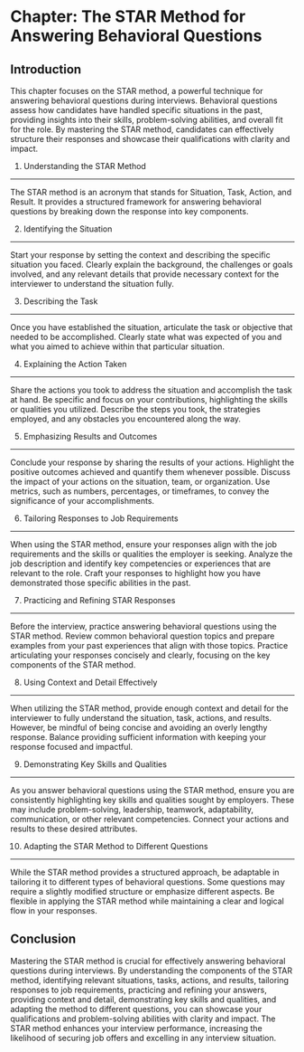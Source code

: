 Chapter: The STAR Method for Answering Behavioral Questions
===========================================================

Introduction
------------

This chapter focuses on the STAR method, a powerful technique for answering behavioral questions during interviews. Behavioral questions assess how candidates have handled specific situations in the past, providing insights into their skills, problem-solving abilities, and overall fit for the role. By mastering the STAR method, candidates can effectively structure their responses and showcase their qualifications with clarity and impact.

1. Understanding the STAR Method
--------------------------------

The STAR method is an acronym that stands for Situation, Task, Action, and Result. It provides a structured framework for answering behavioral questions by breaking down the response into key components.

2. Identifying the Situation
----------------------------

Start your response by setting the context and describing the specific situation you faced. Clearly explain the background, the challenges or goals involved, and any relevant details that provide necessary context for the interviewer to understand the situation fully.

3. Describing the Task
----------------------

Once you have established the situation, articulate the task or objective that needed to be accomplished. Clearly state what was expected of you and what you aimed to achieve within that particular situation.

4. Explaining the Action Taken
------------------------------

Share the actions you took to address the situation and accomplish the task at hand. Be specific and focus on your contributions, highlighting the skills or qualities you utilized. Describe the steps you took, the strategies employed, and any obstacles you encountered along the way.

5. Emphasizing Results and Outcomes
-----------------------------------

Conclude your response by sharing the results of your actions. Highlight the positive outcomes achieved and quantify them whenever possible. Discuss the impact of your actions on the situation, team, or organization. Use metrics, such as numbers, percentages, or timeframes, to convey the significance of your accomplishments.

6. Tailoring Responses to Job Requirements
------------------------------------------

When using the STAR method, ensure your responses align with the job requirements and the skills or qualities the employer is seeking. Analyze the job description and identify key competencies or experiences that are relevant to the role. Craft your responses to highlight how you have demonstrated those specific abilities in the past.

7. Practicing and Refining STAR Responses
-----------------------------------------

Before the interview, practice answering behavioral questions using the STAR method. Review common behavioral question topics and prepare examples from your past experiences that align with those topics. Practice articulating your responses concisely and clearly, focusing on the key components of the STAR method.

8. Using Context and Detail Effectively
---------------------------------------

When utilizing the STAR method, provide enough context and detail for the interviewer to fully understand the situation, task, actions, and results. However, be mindful of being concise and avoiding an overly lengthy response. Balance providing sufficient information with keeping your response focused and impactful.

9. Demonstrating Key Skills and Qualities
-----------------------------------------

As you answer behavioral questions using the STAR method, ensure you are consistently highlighting key skills and qualities sought by employers. These may include problem-solving, leadership, teamwork, adaptability, communication, or other relevant competencies. Connect your actions and results to these desired attributes.

10. Adapting the STAR Method to Different Questions
---------------------------------------------------

While the STAR method provides a structured approach, be adaptable in tailoring it to different types of behavioral questions. Some questions may require a slightly modified structure or emphasize different aspects. Be flexible in applying the STAR method while maintaining a clear and logical flow in your responses.

Conclusion
----------

Mastering the STAR method is crucial for effectively answering behavioral questions during interviews. By understanding the components of the STAR method, identifying relevant situations, tasks, actions, and results, tailoring responses to job requirements, practicing and refining your answers, providing context and detail, demonstrating key skills and qualities, and adapting the method to different questions, you can showcase your qualifications and problem-solving abilities with clarity and impact. The STAR method enhances your interview performance, increasing the likelihood of securing job offers and excelling in any interview situation.
